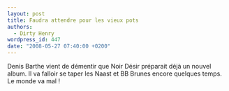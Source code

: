 ```yaml
---
layout: post
title: Faudra attendre pour les vieux pots
authors:
  - Dirty Henry
wordpress_id: 447
date: "2008-05-27 07:40:00 +0200"
---
```


Denis Barthe vient de démentir que Noir Désir préparait déjà un nouvel album. Il
va falloir se taper les Naast et BB Brunes encore quelques temps. Le monde va
mal !
